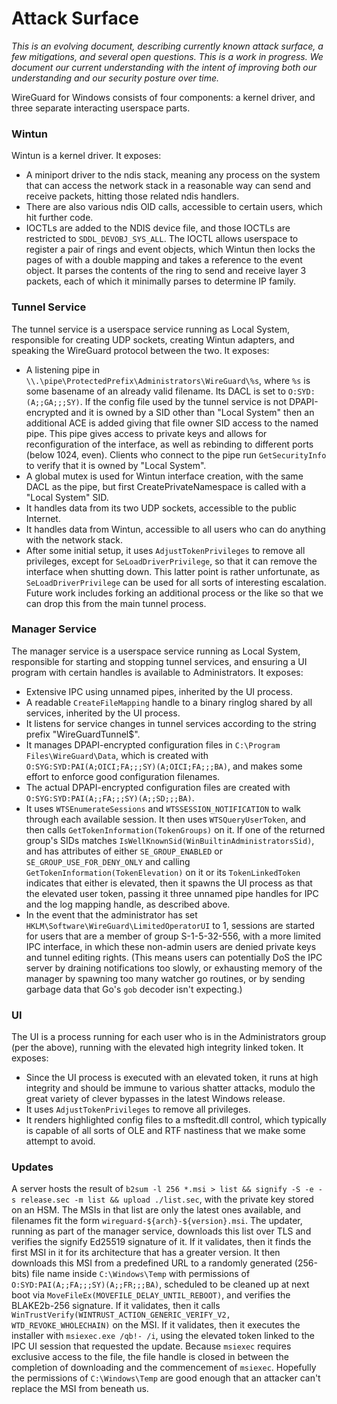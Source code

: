 # Attack Surface

_This is an evolving document, describing currently known attack surface, a few mitigations, and several open questions. This is a work in progress. We document our current understanding with the intent of improving both our understanding and our security posture over time._

WireGuard for Windows consists of four components: a kernel driver, and three separate interacting userspace parts.

### Wintun

Wintun is a kernel driver. It exposes:

  - A miniport driver to the ndis stack, meaning any process on the system that can access the network stack in a reasonable way can send and receive packets, hitting those related ndis handlers.
  - There are also various ndis OID calls, accessible to certain users, which hit further code.
  - IOCTLs are added to the NDIS device file, and those IOCTLs are restricted to `SDDL_DEVOBJ_SYS_ALL`. The IOCTL allows userspace to register a pair of rings and event objects, which Wintun then locks the pages of with a double mapping and takes a reference to the event object. It parses the contents of the ring to send and receive layer 3 packets, each of which it minimally parses to determine IP family.

### Tunnel Service

The tunnel service is a userspace service running as Local System, responsible for creating UDP sockets, creating Wintun adapters, and speaking the WireGuard protocol between the two. It exposes:

  - A listening pipe in `\\.\pipe\ProtectedPrefix\Administrators\WireGuard\%s`, where `%s` is some basename of an already valid filename. Its DACL is set to `O:SYD:(A;;GA;;;SY)`. If the config file used by the tunnel service is not DPAPI-encrypted and it is owned by a SID other than "Local System" then an additional ACE is added giving that file owner SID access to the named pipe. This pipe gives access to private keys and allows for reconfiguration of the interface, as well as rebinding to different ports (below 1024, even). Clients who connect to the pipe run `GetSecurityInfo` to verify that it is owned by "Local System".
  - A global mutex is used for Wintun interface creation, with the same DACL as the pipe, but first CreatePrivateNamespace is called with a "Local System" SID.
  - It handles data from its two UDP sockets, accessible to the public Internet.
  - It handles data from Wintun, accessible to all users who can do anything with the network stack.
  - After some initial setup, it uses `AdjustTokenPrivileges` to remove all privileges, except for `SeLoadDriverPrivilege`, so that it can remove the interface when shutting down. This latter point is rather unfortunate, as `SeLoadDriverPrivilege` can be used for all sorts of interesting escalation. Future work includes forking an additional process or the like so that we can drop this from the main tunnel process.

### Manager Service

The manager service is a userspace service running as Local System, responsible for starting and stopping tunnel services, and ensuring a UI program with certain handles is available to Administrators. It exposes:

  - Extensive IPC using unnamed pipes, inherited by the UI process.
  - A readable `CreateFileMapping` handle to a binary ringlog shared by all services, inherited by the UI process.
  - It listens for service changes in tunnel services according to the string prefix "WireGuardTunnel$".
  - It manages DPAPI-encrypted configuration files in `C:\Program Files\WireGuard\Data`, which is created with `O:SYG:SYD:PAI(A;OICI;FA;;;SY)(A;OICI;FA;;;BA)`, and makes some effort to enforce good configuration filenames.
  - The actual DPAPI-encrypted configuration files are created with `O:SYG:SYD:PAI(A;;FA;;;SY)(A;;SD;;;BA)`.
  - It uses `WTSEnumerateSessions` and `WTSSESSION_NOTIFICATION` to walk through each available session. It then uses `WTSQueryUserToken`, and then calls `GetTokenInformation(TokenGroups)` on it. If one of the returned group's SIDs matches `IsWellKnownSid(WinBuiltinAdministratorsSid)`, and has attributes of either `SE_GROUP_ENABLED` or `SE_GROUP_USE_FOR_DENY_ONLY` and calling `GetTokenInformation(TokenElevation)` on it or its `TokenLinkedToken` indicates that either is elevated, then it spawns the UI process as that the elevated user token, passing it three unnamed pipe handles for IPC and the log mapping handle, as described above.
  - In the event that the administrator has set `HKLM\Software\WireGuard\LimitedOperatorUI` to 1, sessions are started for users that are a member of group S-1-5-32-556, with a more limited IPC interface, in which these non-admin users are denied private keys and tunnel editing rights. (This means users can potentially DoS the IPC server by draining notifications too slowly, or exhausting memory of the manager by spawning too many watcher go routines, or by sending garbage data that Go's `gob` decoder isn't expecting.)

### UI

The UI is a process running for each user who is in the Administrators group (per the above), running with the elevated high integrity linked token. It exposes:

  - Since the UI process is executed with an elevated token, it runs at high integrity and should be immune to various shatter attacks, modulo the great variety of clever bypasses in the latest Windows release.
  - It uses `AdjustTokenPrivileges` to remove all privileges.
  - It renders highlighted config files to a msftedit.dll control, which typically is capable of all sorts of OLE and RTF nastiness that we make some attempt to avoid.

### Updates

A server hosts the result of `b2sum -l 256 *.msi > list && signify -S -e -s release.sec -m list && upload ./list.sec`, with the private key stored on an HSM. The MSIs in that list are only the latest ones available, and filenames fit the form `wireguard-${arch}-${version}.msi`. The updater, running as part of the manager service, downloads this list over TLS and verifies the signify Ed25519 signature of it. If it validates, then it finds the first MSI in it for its architecture that has a greater version. It then downloads this MSI from a predefined URL to a randomly generated (256-bits) file name inside `C:\Windows\Temp` with permissions of `O:SYD:PAI(A;;FA;;;SY)(A;;FR;;;BA)`, scheduled to be cleaned up at next boot via `MoveFileEx(MOVEFILE_DELAY_UNTIL_REBOOT)`, and verifies the BLAKE2b-256 signature. If it validates, then it calls `WinTrustVerify(WINTRUST_ACTION_GENERIC_VERIFY_V2, WTD_REVOKE_WHOLECHAIN)` on the MSI. If it validates, then it executes the installer with `msiexec.exe /qb!- /i`, using the elevated token linked to the IPC UI session that requested the update. Because `msiexec` requires exclusive access to the file, the file handle is closed in between the completion of downloading and the commencement of `msiexec`. Hopefully the permissions of `C:\Windows\Temp` are good enough that an attacker can't replace the MSI from beneath us.
